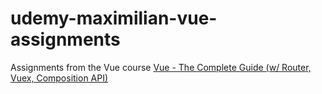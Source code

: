 # udemy-maximilian-vue-assignments

Assignments from the Vue course [Vue - The Complete Guide (w/ Router, Vuex, Composition API)](https://www.udemy.com/course/vuejs-2-the-complete-guide)
